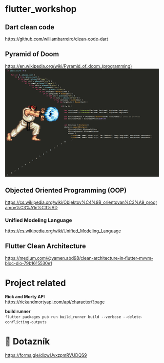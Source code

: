 # flutter_workshop

## Dart clean code
https://github.com/williambarreiro/clean-code-dart

## Pyramid of Doom
https://en.wikipedia.org/wiki/Pyramid_of_doom_(programming)
![pyramid of doom](pyramid_of_doom.png)

## Objected Oriented Programming (OOP)
https://cs.wikipedia.org/wiki/Objektov%C4%9B_orientovan%C3%A9_programov%C3%A1n%C3%AD

### Unified Modeling Language
https://cs.wikipedia.org/wiki/Unified_Modeling_Language

## Flutter Clean Architecture
https://medium.com/@yamen.abd98/clean-architecture-in-flutter-mvvm-bloc-dio-79b1615530e1

# Project related

**Rick and Morty API**\
https://rickandmortyapi.com/api/character/?page

**build runner**\
`flutter packages pub run build_runner build --verbose --delete-conflicting-outputs`

# 📝 Dotazník
https://forms.gle/dicwUvxzpmRVUDQS9